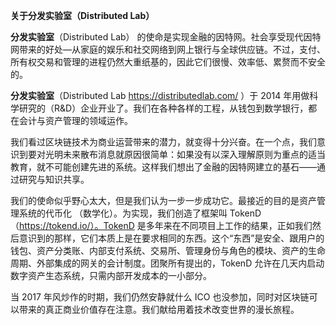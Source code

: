 **关于分发实验室（Distributed Lab）**

**分发实验室**（Distributed Lab） 的使命是实现金融的因特网。社会享受现代因特网带来的好处––从家庭的娱乐和社交网络到网上银行与全球供应链。不过，支付、所有权交易和管理的进程仍然大重纸基的，因此它们很慢、效率低、累赘而不安全的。

**分发实验室**（Distributed Lab https://distributedlab.com/ ）于 2014 年用做科学研究的（R&D）企业开业了。我们在各种各样的工程，从钱包到数学银行，都在会计与资产管理的领域运作。

我们看过区块链技术为商业运营带来的潜力，就变得十分兴奋。在一个点，我们意识到要对光明未来散布消息就原因很简单：如果没有以深入理解原则为重点的适当教育，就不可能创建先进的系统。这样我们想出了金融的因特网建立的基石——通过研究与知识共享。

我们的使命似乎野心太大，但是我们认为一步一步成功它。最接近的目的是资产管理系统的代币化 （数学化）。为实现，我们创造了框架叫 TokenD（https://tokend.io/）。TokenD 是多年来在不同项目上工作的结果，正如我们然后意识到的那样，它们本质上是在要求相同的东西。这个“东西”是安全、跟用户的钱包、资产分类账、内部支付系统、交易所、管理身份与角色的模块、资产的生命周期、外部集成的网关的会计制度。团聚所有提出的，TokenD 允许在几天内启动数字资产生态系统，只需内部开发成本的一小部分。

当 2017 年风炒作的时期，我们仍然安静就什么 ICO 也没参加，同时对区块链可以带来的真正商业价值存在注意。我们献给用着技术改变世界的漫长旅程。
